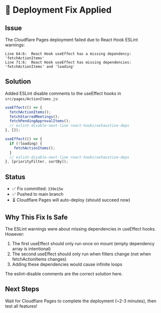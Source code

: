 # 🔧 Deployment Fix Applied

## Issue
The Cloudflare Pages deployment failed due to React Hook ESLint warnings:
```
Line 64:6:  React Hook useEffect has a missing dependency: 'fetchActionItems'
Line 71:6:  React Hook useEffect has missing dependencies: 'fetchActionItems' and 'loading'
```

## Solution
Added ESLint disable comments to the useEffect hooks in `src/pages/ActionItems.js`:
```javascript
useEffect(() => {
  fetchActionItems();
  fetchStarredMeetings();
  fetchPendingApprovalItems();
  // eslint-disable-next-line react-hooks/exhaustive-deps
}, []);

useEffect(() => {
  if (!loading) {
    fetchActionItems();
  }
  // eslint-disable-next-line react-hooks/exhaustive-deps
}, [priorityFilter, sortBy]);
```

## Status
- ✅ Fix committed: `339e15e`
- ✅ Pushed to main branch
- ⏳ Cloudflare Pages will auto-deploy (should succeed now)

## Why This Fix Is Safe
The ESLint warnings were about missing dependencies in useEffect hooks. However:
1. The first useEffect should only run once on mount (empty dependency array is intentional)
2. The second useEffect should only run when filters change (not when fetchActionItems changes)
3. Adding these dependencies would cause infinite loops

The eslint-disable comments are the correct solution here.

## Next Steps
Wait for Cloudflare Pages to complete the deployment (~2-3 minutes), then test all features!

